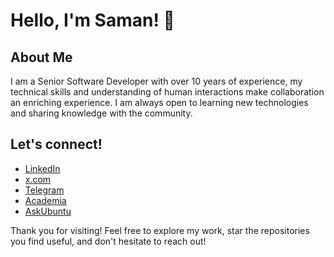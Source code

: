# Hello, I'm Saman! 👋

## About Me

I am a Senior Software Developer with over 10 years of experience, my technical skills and understanding of human interactions make collaboration an enriching experience. I am always open to learning new technologies and sharing knowledge with the community.

## Let's connect!

- [LinkedIn](https://www.linkedin.com)
- [x.com](http://x.com/teal33t)
- [Telegram](http://t.me/samanesmaeil)
- [Academia](https://feazad.academia.edu/SamanIsmael)
- [AskUbuntu](https://askubuntu.com/users/40751/teal33t)

Thank you for visiting! Feel free to explore my work, star the repositories you find useful, and don't hesitate to reach out!

